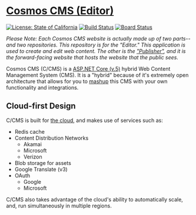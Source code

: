 # [Cosmos CMS (Editor)](https://cosmos.azureedge.net)

[![License: State of California](https://img.shields.io/static/v1?label=License&message=Cosmos%20CMS%20(Editor)&color=brightgreen)](https://github.com/StateOfCalifornia/CosmosCMS.Editor/edit/main/LICENSE.md) [![Build Status](https://dev.azure.com/CalEnterprise/CDT.Cosmos.Cms/_apis/build/status/Source-GitHub%20CosmosCMS.Editor?branchName=main)](https://dev.azure.com/CalEnterprise/CDT.Cosmos.Cms/_build/latest?definitionId=474&branchName=main) [![Board Status](https://dev.azure.com/CalEnterprise/a7ab809f-6843-401d-962e-130106405388/dcd608b7-7c08-4e48-8863-83d649e2e1df/_apis/work/boardbadge/82ea9a1e-2fcd-4973-8898-080c0556e997)](https://dev.azure.com/calenterprise/a7ab809f-6843-401d-962e-130106405388/_boards/board/t/dcd608b7-7c08-4e48-8863-83d649e2e1df/Microsoft.RequirementCategory/)

_*Please Note:* Each Cosmos CMS website is actually made up of two parts--and two repositories. This repository is for the "Editor." This application is used to create and edit web content.  The other is the ["Publisher"](https://github.com/StateOfCalifornia/CosmosCMS.Publisher), and it is the forward-facing website that hosts the website that the public sees._

Cosmos CMS (C/CMS) is a [ASP.NET Core (v.5)](https://docs.microsoft.com/en-us/aspnet/core/release-notes/aspnetcore-5.0?view=aspnetcore-5.0) hybrid Web Content Management System (CMS). It is a "hybrid" because of it's extremely open architecture that allows for you to [mashup](https://en.wikipedia.org/wiki/Mashup_(web_application_hybrid)) this CMS with your own functionality and integrations.

## Cloud-first Design

C/CMS is built for [the cloud](https://cosmos.azureedge.net/), and makes use of services such as:

* Redis cache
* Content Distribution Networks 
  * Akamai
  * Microsoft
  * Verizon
* Blob storage for assets
* Google Translate (v3)
* OAuth
  * Google
  * Microsoft

C/CMS also takes advantage of the cloud's ability to automatically scale, and, run simultaneously in multiple regions.


